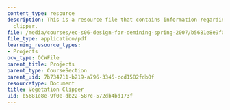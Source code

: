 ```yaml
---
content_type: resource
description: This is a resource file that contains information regarding vegetation
  clipper.
file: /media/courses/ec-s06-design-for-demining-spring-2007/b5681e8e9f0edb22587c572db4bd173f_MITEC_S06S07_clipper_2006.pdf
file_type: application/pdf
learning_resource_types:
- Projects
ocw_type: OCWFile
parent_title: Projects
parent_type: CourseSection
parent_uid: 7b734711-b219-a796-3345-ccd1582fdb0f
resourcetype: Document
title: Vegetation Clipper
uid: b5681e8e-9f0e-db22-587c-572db4bd173f
---
```


